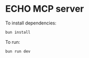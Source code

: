 # ECHO MCP server

To install dependencies:

```bash
bun install
```

To run:

```bash
bun run dev
```